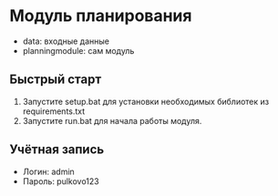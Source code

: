 # Модуль планирования
- data: входные данные
- planningmodule: сам модуль
## Быстрый старт
1. Запустите setup.bat для установки необходимых библиотек из requirements.txt
2. Запустите run.bat для начала работы модуля.
## Учётная запись
- Логин: admin
- Пароль: pulkovo123
